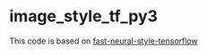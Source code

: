 # image_style_tf_py3

This code is based on [fast-neural-style-tensorflow](https://github.com/hzy46/fast-neural-style-tensorflow)

